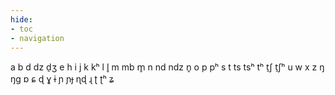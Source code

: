 ```yaml
---
hide:
- toc
- navigation
---
```

a
b
d
dz
d̠ʒ
e
h
i
j
k
kʰ
l
l̥
m
mb
m̥
n
nd
ndz
n̥
o
p
pʰ
s
t
ts
tsʰ
tʰ
t̠ʃ
t̠ʃʰ
u
w
x
z
ŋ
ŋɡ
ɒ
ɕ
ɖ
ɣ
ɨ
ɲ
ɲɟ
ɳɖ
ɻ
ʈ
ʈʰ
ʑ
